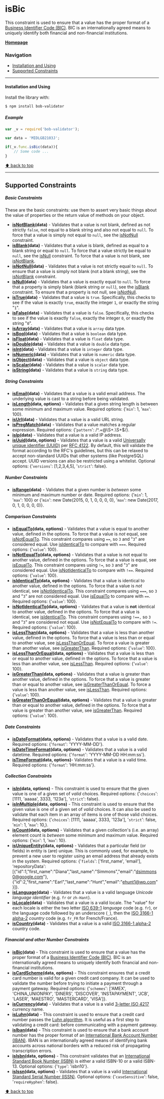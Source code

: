 # isBic
This constraint is used to ensure that a value has the proper format of a [Business Identifier Code (BIC)](https://en.wikipedia.org/wiki/ISO_9362). BIC is an internationally agreed means to uniquely identify both financial and non-financial institutions.

[**Homepage**][documentation-url]

### Navigation

* [Installation and Using](#installation-and-using)
* [Supported Constraints](#supported-constraints)

---------------

#### Installation and Using

Install the library with:
```sh
$ npm install bob-validator
```

##### Example

```javascript
var _v = require('bob-validator');

var data = 'MIDLGB2103J';

if(_v.func.isBic(data)){
    // Some code ...
}
```

[⬆ back to top](#navigation)

---------------

## Supported Constraints

##### Basic Constraints

These are the basic constraints: use them to assert very basic things about the value of properties or the return value of methods on your object.

* **[isNotBlank][is-notblank-url](data)** - Validates that a value is not blank, defined as not strictly `false`, not equal to a blank string and also not equal to `null`. To force that a value is simply not equal to `null`, see the [isNotNull][is-notnull-url] constraint.
* **[isBlank][is-blank-url](data)** - Validates that a value is blank, defined as equal to a blank string or equal to `null`. To force that a value strictly be equal to `null`, see the [isNull][is-null-url] constraint. To force that a value is not blank, see [isNotBlank][is-notblank-url].
* **[isNotNull][is-notnull-url](data)** - Validates that a value is not strictly equal to `null`. To ensure that a value is simply not blank (not a blank string), see the [isNotBlank][is-notblank-url] constraint.
* **[isNull][is-null-url](data)** - Validates that a value is exactly equal to `null`. To force that a property is simply blank (blank string or `null`), see the [isBlank][is-blank-url] constraint. To ensure that a property is not null, see [isNotNull][is-notnull-url].
* **[isTrue][is-true-url](data)** - Validates that a value is `true`. Specifically, this checks to see if the value is exactly `true`, exactly the integer `1`, or exactly the string "`1`".
* **[isFalse][is-false-url](data)** - Validates that a value is `false`. Specifically, this checks to see if the value is exactly `false`, exactly the integer `0`, or exactly the string "`0`".
* **[isArray][is-array-url](data)** - Validates that a value is `array` data type.
* **[isBool][is-bool-url](data)** - Validates that a value is `boolean` data type.
* **[isFloat][is-float-url](data)** - Validates that a value is `float` data type.
* **[isDouble][is-double-url](data)** - Validates that a value is `double` data type.
* **[isInt][is-int-url](data)** - Validates that a value is `integer` data type.
* **[isNumeric][is-numeric-url](data)** - Validates that a value is `numeric` data type.
* **[isObject][is-object-url](data)** - Validates that a value is `object` data type.
* **[isScalar][is-scalar-url](data)** - Validates that a value is `scalar` data type.
* **[isString][is-string-url](data)** - Validates that a value is `string` data type.

##### String Constraints

* **[isEmail][is-email-url](data)** - Validates that a value is a valid email address. The underlying value is cast to a string before being validated.
* **[isLength][is-length-url](data, options)** - Validates that a given string length is between some minimum and maximum value. Required options: {'`min`': 1, '`max`': 100}.
* **[isUrl][is-url-url](data)** - Validates that a value is a valid URL string.
* **[isPregMatch][is-pregmatch-url](data)** - Validates that a value matches a regular expression. Required options: {'`pattern`': /^.+\@\S+\.\S+$/}.
* **[isIp][is-ip-url](data)** - Validates that a value is a valid IP address.
* **[isUuid][is-uuid-url](data, options)** - Validates that a value is a valid [Universally unique identifier (UUID)](https://en.wikipedia.org/wiki/Universally_unique_identifier) per [RFC 4122](https://tools.ietf.org/html/rfc4122). By default, this will validate the format according to the RFC's guidelines, but this can be relaxed to accept non-standard UUIDs that other systems (like PostgreSQL) accept. UUID versions can also be restricted using a whitelist. Optional options: {'`versions`': [1,2,3,4,5], '`strict`': false}.

##### Number Constraints

* **[isRange][is-range-url](data)** - Validates that a given number is *between* some minimum and maximum number or date. Required options: {'`min`': 1, '`max`': 100} or {'`min`': new Date(2015, 0, 1, 0, 0, 0, 0), '`max`': new Date(2017, 0, 1, 0, 0, 0, 0)}.

##### Comparison Constraints

* **[isEqualTo][is-equalto-url](data, options)** - Validates that a value is equal to another value, defined in the options. To force that a value is *not* equal, see [isNotEqualTo][is-notequalto-url]. This constraint compares using `==`, so `3` and "`3`" are considered equal. Use [isIdenticalTo][is-identicalto-url] to compare with `===`. Required options: {'`value`': 100}.
* **[isNotEqualTo][is-notequalto-url](data, options)** - Validates that a value is not equal to another value, defined in the options. To force that a value is equal, see [isEqualTo][is-equalto-url]. This constraint compares using `!=`, so `3` and "`3`" are considered equal. Use [isNotIdenticalTo][is-notidenticalto-url] to compare with `!==`. Required options: {'`value`': 100}.
* **[isIdenticalTo][is-identicalto-url](data, options)** - Validates that a value is identical to another value, defined in the options. To force that a value is *not* identical, see [isNotIdenticalTo][is-notidenticalto-url]. This constraint compares using `===`, so `3` and "`3`" are not considered equal. Use [isEqualTo][is-equalto-url] to compare with `==`. Required options: {'`value`': 100}.
* **[isNotIdenticalTo][is-notidenticalto-url](data, options)** - Validates that a value is **not** identical to another value, defined in the options. To force that a value is identical, see [isIdenticalTo][is-identicalto-url]. This constraint compares using `!==,` so `3` and "`3`" are considered not equal. Use [isNotEqualTo][is-notequalto-url] to compare with `!=`. Required options: {'`value`': 100}.
* **[isLessThan][is-lessthan-url](data, options)** - Validates that a value is less than another value, defined in the options. To force that a value is less than or equal to another value, see [isLessThanOrEqual][is-lessthanorequal-url]. To force a value is greater than another value, see [isGreaterThan][is-greaterthan-url]. Required options: {'`value`': 100}.
* **[isLessThanOrEqual][is-lessthanorequal-url](data, options)** - Validates that a value is less than or equal to another value, defined in the options. To force that a value is less than another value, see [isLessThan][is-lessthan-url]. Required options: {'`value`': 100}.
* **[isGreaterThan][is-greaterthan-url](data, options)** - Validates that a value is greater than another value, defined in the options. To force that a value is greater than or equal to another value, see [isGreaterThanOrEqual][is-greaterthanorequal-url]. To force a value is less than another value, see [isLessThan][is-lessthan-url]. Required options: {'`value`': 100}.
* **[isGreaterThanOrEqual][is-greaterthanorequal-url](data, options)** - Validates that a value is greater than or equal to another value, defined in the options. To force that a value is greater than another value, see [isGreaterThan][is-greaterthan-url]. Required options: {'`value`': 100}.

##### Date Constraints

* **[isDateFormat][is-dateformat-url](data, options)** - Validates that a value is a valid date. Required options: {'`format`': 'YYYY-MM-DD'}.
* **[isDateTimeFormat][is-datetimeformat-url](data, options)** - Validates that a value is a valid datetime. Required options: {'`format`': 'YYYY-MM-DD HH:mm:ss'}.
* **[isTimeFormat][is-timeformat-url](data, options)**- Validates that a value is a valid time. Required options: {'`format`': 'HH:mm:ss'}.

##### Collection Constraints

* **[isIn][is-in-url](data, options)** - This constraint is used to ensure that the given value is one of a given set of *valid* choices. Required options: {'`choices`': [1111, 'aaaaa', 3333, '123a'], '`strict`': false}.
* **[isInMultiple][is-inmultiple-url](data, options)** - This constraint is used to ensure that the given value is one of a given set of *valid* choices. It can also be used to validate that each item in an array of items is one of those valid choices. Required options: {'`choices`': [1111, 'aaaaa', 3333, '123a'], '`strict`': false, '`min`': 1, '`max`': 10,}.
* **[isCount][is-count-url](data, options)** - Validates that a given collection's (i.e. an array) element count is *between* some minimum and maximum value. Required options: {'`min`': 1, '`max`': 10}.
* **[isUniqueEntity][is-uniqueentity-url](data, options)** - Validates that a particular field (or fields) in entity is (are) unique. This is commonly used, for example, to prevent a new user to register using an email address that already exists in the system. Required options: {'`fields`': ['first_name', 'email'], 'repositoryData':[{"id":1,"first_name":"Diana","last_name":"Simmons","email":"dsimmons0@google.com"}, {"id":2,"first_name":"Earl","last_name":"Hunt","email":"ehunt1@wp.com"}]}.
* **[isLanguage][is-language-url](data)** - Validates that a value is a valid language *Unicode language identifier* (e.g. `fr` or `zh-Hant`).
* **[isLocale][is-locale-url](data)** - Validates that a value is a valid locale. The "value" for each locale is either the two letter [ISO 639-1](https://en.wikipedia.org/wiki/List_of_ISO_639-1_codes) *language* code (e.g. `fr`), or the language code followed by an underscore (`_`), then the [ISO 3166-1 alpha-2](https://en.wikipedia.org/wiki/ISO_3166-1#Current_codes) *country* code (e.g. `fr_FR` for French/France).
* **[isCountry][is-country-url](data)** - Validates that a value is a valid [ISO 3166-1 alpha-2](https://en.wikipedia.org/wiki/ISO_3166-1#Current_codes) country code.

##### Financial and other Number Constraints

* **[isBic][is-bic-url](data)** - This constraint is used to ensure that a value has the proper format of a [Business Identifier Code (BIC)](https://en.wikipedia.org/wiki/ISO_9362). BIC is an internationally agreed means to uniquely identify both financial and non-financial institutions.
* **[isCardScheme][is-cardscheme-url](data, options)** - This constraint ensures that a credit card number is valid for a given credit card company. It can be used to validate the number before trying to initiate a payment through a payment gateway. Required options: {'`schemes`': ['AMEX', 'CHINA_UNIONPAY', 'DINERS', 'DISCOVER', 'INSTAPAYMENT', 'JCB', 'LASER', 'MAESTRO', 'MASTERCARD', 'VISA']}.
* **[isCurrency][is-currency-url](data)** - Validates that a value is a valid [3-letter ISO 4217](https://en.wikipedia.org/wiki/ISO_4217) currency name.
* **[isLuhn][is-luhn-url](data)** - This constraint is used to ensure that a credit card number passes the [Luhn algorithm](https://en.wikipedia.org/wiki/Luhn_algorithm). It is useful as a first step to validating a credit card: before communicating with a payment gateway.
* **[isIban][is-iban-url](data)** - This constraint is used to ensure that a bank account number has the proper format of an [International Bank Account Number (IBAN)](https://en.wikipedia.org/wiki/International_Bank_Account_Number). IBAN is an internationally agreed means of identifying bank accounts across national borders with a reduced risk of propagating transcription errors.
* **[isIsbn][is-isbn-url](data, options)** - This constraint validates that an [International Standard Book Number (ISBN)](https://en.wikipedia.org/wiki/International_Standard_Book_Number) is either a valid ISBN-10 or a valid ISBN-13. Optional options: {'`type`': 'isbn10'}.
* **[isIssn][is-issn-url](data, options)** - Validates that a value is a valid [International Standard Serial Number (ISSN)](https://en.wikipedia.org/wiki/International_Standard_Serial_Number). Optional options: {'`caseSensitive`': false, '`requireHyphen`': false}.


[⬆ back to top](#navigation)

[documentation-url]: https://github.com/alexeybob/bob-validator/blob/master/README.md#documentation
[is-notblank-url]: https://github.com/alexeybob/bob-validator/blob/master/doc/validators/functions/isNotBlank.md
[is-blank-url]: https://github.com/alexeybob/bob-validator/blob/master/doc/validators/functions/isBlank.md
[is-notnull-url]: https://github.com/alexeybob/bob-validator/blob/master/doc/validators/functions/isNotNull.md
[is-null-url]: https://github.com/alexeybob/bob-validator/blob/master/doc/validators/functions/isNull.md
[is-true-url]: https://github.com/alexeybob/bob-validator/blob/master/doc/validators/functions/isTrue.md
[is-false-url]: https://github.com/alexeybob/bob-validator/blob/master/doc/validators/functions/isFalse.md
[is-array-url]: https://github.com/alexeybob/bob-validator/blob/master/doc/validators/functions/isArray.md
[is-bool-url]: https://github.com/alexeybob/bob-validator/blob/master/doc/validators/functions/isBool.md
[is-float-url]: https://github.com/alexeybob/bob-validator/blob/master/doc/validators/functions/isFloat.md
[is-double-url]: https://github.com/alexeybob/bob-validator/blob/master/doc/validators/functions/isDouble.md
[is-int-url]: https://github.com/alexeybob/bob-validator/blob/master/doc/validators/functions/isInt.md
[is-numeric-url]: https://github.com/alexeybob/bob-validator/blob/master/doc/validators/functions/isNumeric.md
[is-object-url]: https://github.com/alexeybob/bob-validator/blob/master/doc/validators/functions/isObject.md
[is-scalar-url]: https://github.com/alexeybob/bob-validator/blob/master/doc/validators/functions/isScalar.md
[is-string-url]: https://github.com/alexeybob/bob-validator/blob/master/doc/validators/functions/isString.md
[is-email-url]: https://github.com/alexeybob/bob-validator/blob/master/doc/validators/functions/isEmail.md
[is-length-url]: https://github.com/alexeybob/bob-validator/blob/master/doc/validators/functions/isLength.md
[is-url-url]: https://github.com/alexeybob/bob-validator/blob/master/doc/validators/functions/isUrl.md
[is-pregmatch-url]: https://github.com/alexeybob/bob-validator/blob/master/doc/validators/functions/isPregMatch.md
[is-ip-url]: https://github.com/alexeybob/bob-validator/blob/master/doc/validators/functions/isIp.md
[is-uuid-url]: https://github.com/alexeybob/bob-validator/blob/master/doc/validators/functions/isUuid.md
[is-range-url]: https://github.com/alexeybob/bob-validator/blob/master/doc/validators/functions/isRange.md
[is-equalto-url]: https://github.com/alexeybob/bob-validator/blob/master/doc/validators/functions/isEqualTo.md
[is-notequalto-url]: https://github.com/alexeybob/bob-validator/blob/master/doc/validators/functions/isNotEqualTo.md
[is-identicalto-url]: https://github.com/alexeybob/bob-validator/blob/master/doc/validators/functions/isIdenticalTo.md
[is-notidenticalto-url]: https://github.com/alexeybob/bob-validator/blob/master/doc/validators/functions/isNotIdenticalTo.md
[is-lessthan-url]: https://github.com/alexeybob/bob-validator/blob/master/doc/validators/functions/isLessThan.md
[is-lessthanorequal-url]: https://github.com/alexeybob/bob-validator/blob/master/doc/validators/functions/isLessThanOrEqual.md
[is-greaterthan-url]: https://github.com/alexeybob/bob-validator/blob/master/doc/validators/functions/isGreaterThan.md
[is-greaterthanorequal-url]: https://github.com/alexeybob/bob-validator/blob/master/doc/validators/functions/isGreaterThanOrEqual.md
[is-dateformat-url]: https://github.com/alexeybob/bob-validator/blob/master/doc/validators/functions/isDateFormat.md
[is-datetimeformat-url]: https://github.com/alexeybob/bob-validator/blob/master/doc/validators/functions/isDateTimeFormat.md
[is-timeformat-url]: https://github.com/alexeybob/bob-validator/blob/master/doc/validators/functions/isTimeFormat.md
[is-in-url]: https://github.com/alexeybob/bob-validator/blob/master/doc/validators/functions/isIn.md
[is-inmultiple-url]: https://github.com/alexeybob/bob-validator/blob/master/doc/validators/functions/isInMultiple.md
[is-count-url]: https://github.com/alexeybob/bob-validator/blob/master/doc/validators/functions/isCount.md
[is-uniqueentity-url]: https://github.com/alexeybob/bob-validator/blob/master/doc/validators/functions/isUniqueEntity.md
[is-language-url]: https://github.com/alexeybob/bob-validator/blob/master/doc/validators/functions/isLanguage.md
[is-locale-url]: https://github.com/alexeybob/bob-validator/blob/master/doc/validators/functions/isLocale.md
[is-country-url]: https://github.com/alexeybob/bob-validator/blob/master/doc/validators/functions/isCountry.md
[is-bic-url]: https://github.com/alexeybob/bob-validator/blob/master/doc/validators/functions/isBic.md
[is-cardscheme-url]: https://github.com/alexeybob/bob-validator/blob/master/doc/validators/functions/isCardScheme.md
[is-currency-url]: https://github.com/alexeybob/bob-validator/blob/master/doc/validators/functions/isCurrency.md
[is-luhn-url]: https://github.com/alexeybob/bob-validator/blob/master/doc/validators/functions/isLuhn.md
[is-iban-url]: https://github.com/alexeybob/bob-validator/blob/master/doc/validators/functions/isIban.md
[is-isbn-url]: https://github.com/alexeybob/bob-validator/blob/master/doc/validators/functions/isIsbn.md
[is-issn-url]: https://github.com/alexeybob/bob-validator/blob/master/doc/validators/functions/isIssn.md